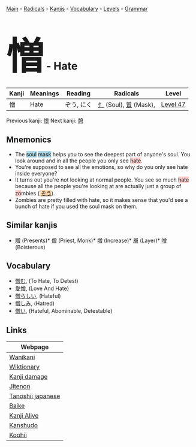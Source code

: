 <style> bigfont {font-size: 100px}</style>
[Main](../index.md) -
[Radicals](../radicals.md) -
[Kanjis](../kanjis.md) -
[Vocabulary](../vocabulary.md) -
[Levels](../levels.md) -
[Grammar](../grammar.md)
# <bigfont> 憎</bigfont> - Hate 

| Kanji | Meanings | Reading | Radicals | Level |
| --- | --- | --- | --- | --- |
| 憎 | Hate | ぞう, にく | [忄](../radicals/忄.md) (Soul), [曽](../radicals/曽.md) (Mask),  | [Level 47](../levels/wk_level47.md) |

Previous kanji: [恨](恨.md) Next kanji: [憩](憩.md) 

## Mnemonics
 * The <span style="background-color:#ADD8E6"> soul</span> <span style="background-color:#ADD8E6"> mask</span> helps you to see the deepest part of anyone's soul. You look around and in all the people you only see <span style="background-color:#ffcccb"> hate</span>.
* You're supposed to see all the emotions, so why do you only see hate inside everyone?
* It turns out you're not looking at normal people. You see so much <span style="background-color:#ffcccb"> hate</span> because all the people you're looking at are actually just a group of <span style="background-color:#ffcccb"> zo</span>mbies (<span style="background-color:#fed8b1"> [ぞう](https://jisho.org/search/ぞう)</span>).
* Zombies are pretty filled with hate, so it makes sense that you'd see a bunch of hate if you used the soul mask on them.


## Similar kanjis
 * [贈](贈.md) (Presents)* [僧](僧.md) (Priest, Monk)* [増](増.md) (Increase)* [層](層.md) (Layer)* [噌](噌.md) (Boisterous)


## Vocabulary
 * [憎む](../vocabulary/憎.md), (To Hate, To Detest)
* [愛憎](../vocabulary/憎.md), (Love And Hate)
* [憎らしい](../vocabulary/憎.md), (Hateful)
* [憎しみ](../vocabulary/憎.md), (Hatred)
* [憎い](../vocabulary/憎.md), (Hateful, Abominable, Detestable)



## Links 

| Webpage |
| --- |
| [Wanikani          ](https://www.wanikani.com/kanji/憎) |
| [Wiktionary        ](https://en.wiktionary.org/wiki/憎) |
| [Kanji damage      ](http://www.kanjidamage.com/kanji/search?utf8=✓&q=憎) |
| [Jitenon           ](https://jitenon.com/kanji/憎) |
| [Tanoshii japanese ](https://www.tanoshiijapanese.com/dictionary/kanji.cfm?k=憎) |
| [Baike             ](https://baike.baidu.com/item/憎) |
| [Kanji Alive       ](https://app.kanjialive.com/憎) |
| [Kanshudo          ](https://www.kanshudo.com/searchmn?q=憎) |
| [Koohii            ](https://kanji.koohii.com/study/kanji/憎) |
